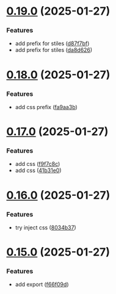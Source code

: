 # [0.19.0](https://github.com/barbaraschiavinato/accelerator-component-library/compare/v0.18.0...v0.19.0) (2025-01-27)


### Features

* add prefix for stiles ([d87f7bf](https://github.com/barbaraschiavinato/accelerator-component-library/commit/d87f7bfdddee4721b2b99fb8975a03c09e08b656))
* add prefix for stiles ([da8d626](https://github.com/barbaraschiavinato/accelerator-component-library/commit/da8d626e03d9dc8be8cb4d5d6875d1196b5f12c9))



# [0.18.0](https://github.com/barbaraschiavinato/accelerator-component-library/compare/v0.17.0...v0.18.0) (2025-01-27)


### Features

* add css prefix ([fa9aa3b](https://github.com/barbaraschiavinato/accelerator-component-library/commit/fa9aa3b5686b7bd2fd0604b1f56e219bf91ba9f1))



# [0.17.0](https://github.com/barbaraschiavinato/accelerator-component-library/compare/v0.16.0...v0.17.0) (2025-01-27)


### Features

* add css ([f9f7c8c](https://github.com/barbaraschiavinato/accelerator-component-library/commit/f9f7c8c256cc7ad4f3d93cac7389169929511168))
* add css ([41b31e0](https://github.com/barbaraschiavinato/accelerator-component-library/commit/41b31e024a751fa608edd12b0b16f44bfe851c2a))



# [0.16.0](https://github.com/barbaraschiavinato/accelerator-component-library/compare/v0.15.0...v0.16.0) (2025-01-27)


### Features

* try inject css ([8034b37](https://github.com/barbaraschiavinato/accelerator-component-library/commit/8034b3790385b4eaa12f9b0b31839c02b60df1cb))



# [0.15.0](https://github.com/barbaraschiavinato/accelerator-component-library/compare/v0.14.0...v0.15.0) (2025-01-27)


### Features

* add export ([f66f09d](https://github.com/barbaraschiavinato/accelerator-component-library/commit/f66f09dc6d0cf8ea973060c12c03d63bff7a3ecf))



